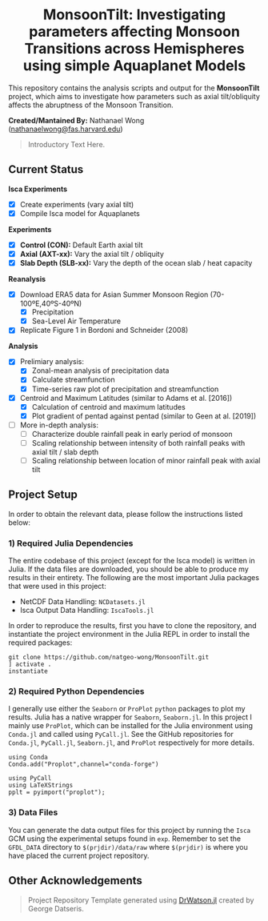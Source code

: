 # **<div align="center">MonsoonTilt: Investigating parameters affecting Monsoon Transitions across Hemispheres using simple Aquaplanet Models</div>**

This repository contains the analysis scripts and output for the **MonsoonTilt** project, which aims to investigate how parameters such as axial tilt/obliquity affects the abruptness of the Monsoon Transition.

**Created/Mantained By:** Nathanael Wong (nathanaelwong@fas.harvard.edu)
> Introductory Text Here.

## Current Status

**Isca Experiments**
* [x] Create experiments (vary axial tilt)
* [x] Compile Isca model for Aquaplanets

**Experiments**
* [x] **Control (CON):** Default Earth axial tilt
* [x] **Axial (AXT-xx):** Vary the axial tilt / obliquity
* [x] **Slab Depth (SLB-xx):** Vary the depth of the ocean slab / heat capacity

**Reanalysis**
* [x] Download ERA5 data for Asian Summer Monsoon Region (70-100ºE,40ºS-40ºN)
  * [x] Precipitation
  * [x] Sea-Level Air Temperature
* [x] Replicate Figure 1 in Bordoni and Schneider (2008)

**Analysis**
* [x] Prelimiary analysis:
  * [x] Zonal-mean analysis of precipitation data
  * [x] Calculate streamfunction
  * [x] Time-series raw plot of precipitation and streamfunction
* [x] Centroid and Maximum Latitudes (similar to Adams et al. [2016])
  * [x] Calculation of centroid and maximum latitudes
  * [x] Plot gradient of pentad against pentad (similar to Geen at al. [2019])
* [ ] More in-depth analysis:
  * [ ] Characterize double rainfall peak in early period of monsoon
  * [ ] Scaling relationship between intensity of both rainfall peaks with axial tilt / slab depth
  * [ ] Scaling relationship between location of minor rainfall peak with axial tilt

## Project Setup

In order to obtain the relevant data, please follow the instructions listed below:

### 1) Required Julia Dependencies

The entire codebase of this project (except for the Isca model) is written in Julia.  If the data files are downloaded, you should be able to produce my results in their entirety.  The following are the most important Julia packages that were used in this project:
* NetCDF Data Handling: `NCDatasets.jl`
* Isca Output Data Handling: `IscaTools.jl`

In order to reproduce the results, first you have to clone the repository, and instantiate the project environment in the Julia REPL in order to install the required packages:
```
git clone https://github.com/natgeo-wong/MonsoonTilt.git
] activate .
instantiate
```

### 2) Required Python Dependencies

I generally use either the `Seaborn` or `ProPlot` `python` packages to plot my results.  Julia has a native wrapper for `Seaborn`, `Seaborn.jl`.  In this project I mainly use `ProPlot`, which can be installed for the Julia environment using `Conda.jl` and called using `PyCall.jl`.  See the GitHub repositories for `Conda.jl`, `PyCall.jl`, `Seaborn.jl`, and `ProPlot` respectively for more details.
```
using Conda
Conda.add("Proplot",channel="conda-forge")

using PyCall
using LaTeXStrings
pplt = pyimport("proplot");
```

### 3) Data Files

You can generate the data output files for this project by running the `Isca` GCM using the experimental setups found in `exp`.  Remember to set the `GFDL_DATA` directory to `$(prjdir)/data/raw` where `$(prjdir)` is where you have placed the current project repository.

## **Other Acknowledgements**
> Project Repository Template generated using [DrWatson.jl](https://github.com/JuliaDynamics/DrWatson.jl) created by George Datseris.
